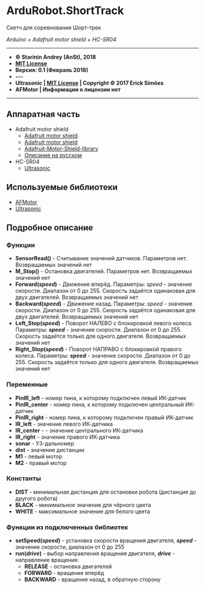 # ArduRobot.ShortTrack

Скетч для соревнования Шорт-трек

*Arduino + Adafruit motor shield + HC-SR04*

***

*  **&copy; Starinin Andrey (AnSt), 2018**
*  **[MIT License](LICENSE)**
*  **Версия: 0.1 (Февраль 2018)**
*  **---**
*  **Ultrasonic | [MIT License](https://github.com/ErickSimoes/Ultrasonic/blob/master/LICENSE) | Copyright &copy; 2017 Erick Simões**
*  **AFMotor | Информации о лицензии нет**


***

## Аппаратная часть
* Adafruit motor shield
	+ [Adafruit motor shield](https://www.adafruit.com/product/81#Learn).
	+ [Adafruit motor shield](https://learn.adafruit.com/adafruit-motor-shield)
	+ [Adafruit-Motor-Shield-library](https://github.com/adafruit/Adafruit-Motor-Shield-library)
	+ [Описание на русском](http://zelectro.cc/Adafruit_motor_shield)
* HC-SR04
	+ [Ultrasonic](https://github.com/ErickSimoes/Ultrasonic)


## Используемые библиотеки
* [AFMotor](Library/AFMotor.zip)
* [Ultrasonic](Library/Ultrasonic.zip)

## Подробное описание
### Функции
* **SensorRead()** - Считывание значений датчиков. Параметров нет. Возвращаемых значений нет
* **M_Stop()** - Остановка двигателей. Параметров нет. Возвращаемых значений нет
* **Forward(*speed*)** - Движение вперёд. Параметры: *speed* - значение скорости. Диапазон от 0 до 255. Скорость задаётся одинаковая для двух двигателей. Возвращаемых значений нет
* **Backward(*speed*)** - Движение назад. Параметры: *speed* - значение скорости. Диапазон от 0 до 255. Скорость задаётся одинаковая для двух двигателей. Возвращаемых значений нет
* **Left_Stop(*speed*)** - Поворот НАЛЕВО с блокировкой левого колеса. Параметры: ***speed*** - значение скорости. Диапазон от 0 до 255. Скорость задаётся только для одного двигателя. Возвращаемых значений нет
* **Right_Stop(*speed*)** - Поворот НАПРАВО с блокировкой правого колеса. Параметры: ***speed*** - значение скорости. Диапазон от 0 до 255. Скорость задаётся только для одного двигателя. Возвращаемых значений нет

### Переменные
* **PinIR_left** - номер пина, к которому подключен левый ИК-датчик
* **PinIR_center** - номер пина, к которому подключен центральный ИК-датчик
* **PinIR_right** - номер пина, к которому подключен правый ИК-датчик
* **IR_left** - значение левого ИК-датчика
* **IR_center** - - значение центрального ИК-датчика
* **IR_right** - значение правого ИК-датчика
* **sonar** - УЗ-дальномер
* **dist** - значение дистанции
* **M1** - левый мотор
* **M2** - правый мотор

### Константы
* **DIST** - минимальная дистанция для остановки робота (дистанция до другого робота)
* **BLACK** - минимальное значение для чёрного цвета
* **WHITE** - максимальное значение для белого цвета

### Функции из подключенных библиотек
* **setSpeed(*speed*)** - установка скорости вращения двигателя, ***speed*** - значение скорости, диапазон от 0 до 255
* **run(*drive*)** - выбор направления вращения двигателя, ***drive*** - направление вращения:
  + **RELEASE** - остановка двигателей
  + **FORWARD** - вращение вперёд
  + **BACKWARD** - вращение назад, в обратную сторону